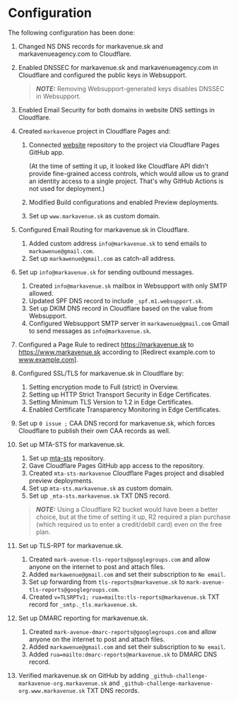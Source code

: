 # Configuration

The following configuration has been done:

 1. Changed NS DNS records for markavenue.sk and markavenueagency.com to Cloudflare.
 2. Enabled DNSSEC for markavenue.sk and markavenueagency.com in Cloudflare and configured the public keys in Websupport.

    > **_NOTE:_** Removing Websupport-generated keys disables DNSSEC in Websupport.
 3. Enabled Email Security for both domains in website DNS settings in Cloudflare.
 4. Created `markavenue` project in Cloudflare Pages and:

     1. Connected [website] repository to the project via Cloudflare Pages GitHub app.

        (At the time of setting it up, it looked like Cloudflare API didn't provide fine-grained access controls, which would allow us to grand an identity access to a single project. That's why GitHub Actions is not used for deployment.)
     2. Modified Build configurations and enabled Preview deployments.
     3. Set up `www.markavenue.sk` as custom domain.

 5. Configured Email Routing for markavenue.sk in Cloudflare.

     1. Added custom address `info@markavenue.sk` to send emails to `markawenue@gmail.com`.
     2. Set up `markawenue@gmail.com` as catch-all address.

 6. Set up `info@markavenue.sk` for sending outbound messages.

     1. Created `info@markavenue.sk` mailbox in Websupport with only SMTP allowed.
     2. Updated SPF DNS record to include `_spf.m1.websupport.sk`.
     3. Set up DKIM DNS record in Cloudflare based on the value from Websupport.
     4. Configured Websupport SMTP server in `markawenue@gmail.com` Gmail to send messages as `info@markavenue.sk`.

 7. Configured a Page Rule to redirect https://markavenue.sk to https://www.markavenue.sk according to [Redirect example.com to www.example.com].
 8. Configured SSL/TLS for markavenue.sk in Cloudflare by:

     1. Setting encryption mode to Full (strict) in Overview.
     2. Setting up HTTP Strict Transport Security in Edge Certificates.
     3. Setting Minimum TLS Version to 1.2 in Edge Certificates.
     4. Enabled Certificate Transparency Monitoring in Edge Certificates.

 9. Set up `0 issue ;` CAA DNS record for markavenue.sk, which forces Cloudflare to publish their own CAA records as well.
10. Set up MTA-STS for markavenue.sk.

     1. Set up [mta-sts] repository.
     2. Gave Cloudflare Pages GitHub app access to the repository.
     3. Created `mta-sts-markavenue` Cloudflare Pages project and disabled preview deployments.
     4. Set up `mta-sts.markavenue.sk` as custom domain.
     5. Set up `_mta-sts.markavenue.sk` TXT DNS record.

    > **_NOTE:_** Using a Cloudflare R2 bucket would have been a better choice, but at the time of setting it up, R2 required a plan purchase (which required us to enter a credit/debit card) even on the free plan.

11. Set up TLS-RPT for markavenue.sk.

     1. Created `mark-avenue-tls-reports@googlegroups.com` and allow anyone on the internet to post and attach files.
     2. Added `markawenue@gmail.com` and set their subscription to `No email`.
     3. Set up forwarding from `tls-reports@markavenue.sk` to `mark-avenue-tls-reports@googlegroups.com`.
     4. Created `v=TLSRPTv1; rua=mailto:tls-reports@markavenue.sk` TXT record for `_smtp._tls.markavenue.sk`.

12. Set up DMARC reporting for markavenue.sk.

     1. Created `mark-avenue-dmarc-reports@googlegroups.com` and allow anyone on the internet to post and attach files.
     2. Added `markawenue@gmail.com` and set their subscription to `No email`.
     3. Added `rua=mailto:dmarc-reports@markavenue.sk` to DMARC DNS record.

13. Verified markavenue.sk on GitHub by adding `_github-challenge-markavenue-org.markavenue.sk` and `_github-challenge-markavenue-org.www.markavenue.sk` TXT DNS records.

[mta-sts]: https://github.com/markavenue/mta-sts
[Redirect example.com to www.example.com]: https://community.cloudflare.com/t/redirect-example-com-to-www-example-com/78348
[website]: https://github.com/markavenue/website
